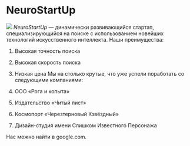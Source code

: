 # NeuroStartUp
![](https://netology-code.github.io/git-homeworks/introduction/assets/logo.png)
*NeuroStartUp* — динамически развивающийся стартап, специализирующийся на поиске с использованием новейших технологий искусственного интеллекта.
Наши преимущества:
1. Высокая точность поиска
2. Высокая скорость поиска
3. Низкая цена
Мы на столько крутые, что уже успели поработать со следующими компаниями:

1. ООО «Рога и копыта» 
2. Издательство «Читый лист» 
3. Космопорт «Черезтерновый Кзвёздный» 
4. Дизайн-студия имени Слишком Известного Персонажа

Нас можно найти в google.com.